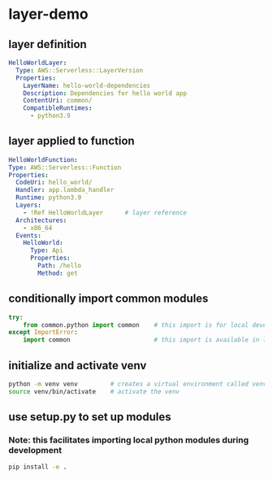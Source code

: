 # layer-demo

## layer definition
```yaml
HelloWorldLayer:
  Type: AWS::Serverless::LayerVersion
  Properties:
    LayerName: hello-world-dependencies
    Description: Dependencies for hello world app
    ContentUri: common/
    CompatibleRuntimes:
      - python3.9
```
## layer applied to function
```yaml
HelloWorldFunction:
Type: AWS::Serverless::Function
Properties:
  CodeUri: hello_world/
  Handler: app.lambda_handler
  Runtime: python3.9
  Layers:
    - !Ref HelloWorldLayer      # layer reference
  Architectures:
    - x86_64
  Events:
    HelloWorld:
      Type: Api
      Properties:
        Path: /hello
        Method: get
```
## conditionally import common modules
```python
try:
    from common.python import common    # this import is for local development
except ImportError:
    import common                       # this import is available in lambda layer
```
## initialize and activate venv
```bash
python -m venv venv         # creates a virtual environment called venv using venv module
source venv/bin/activate    # activate the venv
```
## use **setup.py** to set up modules
### Note: this facilitates importing local python modules during development
```bash
pip install -e .
```